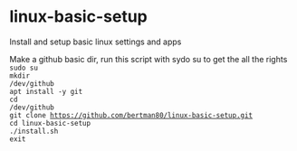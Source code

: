 # linux-basic-setup
Install and setup basic linux settings and apps

Make a github basic dir, run this script with sydo su to get the all the rights<br>
<code>sudo su</code><br>
<code>mkdir /dev/github</code><br>
<code>apt install -y git</code><br>
<code>cd /dev/github</code><br>
<code>git clone https://github.com/bertman80/linux-basic-setup.git</code><br>
<code>cd linux-basic-setup</code><br>
<code>./install.sh</code><br>
<code>exit</code><br>
<br>
